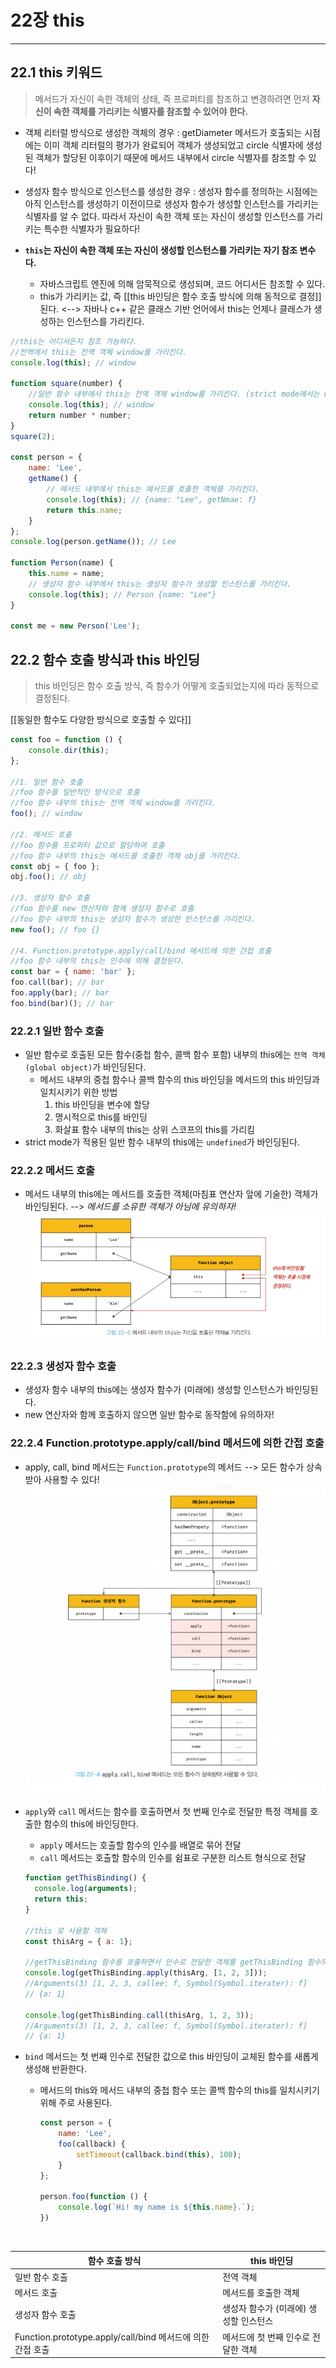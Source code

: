 # 22장 this
---

## 22.1 this 키워드
>메서드가 자신이 속한 객체의 상태, 즉 프로퍼티를 참조하고 변경하려면 먼저 **자신이 속한 객체를 가리키는 식별자를 참조할 수 있어야 한다.**
- 객체 리터럴 방식으로 생성한 객체의 경우
    : getDiameter 메서드가 호출되는 시점에는 이미 객체 리터럴의 평가가 완료되어 객체가 생성되었고 circle 식별자에 생성된 객체가 할당된 이후이기 때문에 메서드 내부에서 circle 식별자를 참조할 수 있다!
- 생성자 함수 방식으로 인스턴스를 생성한 경우
    : 생성자 함수를 정의하는 시점에는 아직 인스턴스를 생성하기 이전이므로 생성자 함수가 생성할 인스턴스를 가리키는 식별자를 알 수 없다. 따라서 자신이 속한 객체 또는 자신이 생성할 인스턴스를 가리키는 특수한 식별자가 필요하다!

- **`this`는 자신이 속한 객체 또는 자신이 생성할 인스턴스를 가리키는 자기 참조 변수다.**
    - 자바스크립트 엔진에 의해 암묵적으로 생성되며, 코드 어디서든 참조할 수 있다.
    - this가 가리키는 값, 즉 [[this 바인딩은 함수 호출 방식에 의해 동적으로 결정]]된다. 
        <--> 자바나 c++ 같은 클래스 기반 언어에서 this는 언제나 클래스가 생성하는 인스턴스를 가리킨다.

```jsx
//this는 어디서든지 참조 가능하다.
//전역에서 this는 전역 객체 window를 가리킨다.
console.log(this); // window

function square(number) {
    //일반 함수 내부에서 this는 전역 객체 window를 가리킨다. (strict mode에서는 undefined)
    console.log(this); // window
    return number * number;
}
square(2);

const person = {
    name: 'Lee',
    getName() {
        // 메서드 내부에서 this는 메서드를 호출한 객체를 가리킨다.
        console.log(this); // {name: "Lee", getNmae: f}
        return this.name;
    }
};
console.log(person.getName()); // Lee

function Person(name) {
    this.name = name;
    // 생성자 함수 내부에서 this는 생성자 함수가 생성할 인스턴스를 가리킨다.
    console.log(this); // Person {name: "Lee"}
}

const me = new Person('Lee');
```


## 22.2 함수 호출 방식과 this 바인딩
>this 바인딩은 함수 호출 방식, 즉 함수가 어떻게 호출되었는지에 따라 동적으로 결정된다.

[[동일한 함수도 다양한 방식으로 호출할 수 있다]]
```jsx
const foo = function () {
    console.dir(this);
};

//1. 일반 함수 호출
//foo 함수를 일반적인 방식으로 호출
//foo 함수 내부의 this는 전역 객체 window를 가리킨다.
foo(); // window

//2. 메서드 호출
//foo 함수를 프로퍼티 값으로 할당하여 호출
//foo 함수 내부의 this는 메서드를 호출한 객체 obj를 가리킨다.
const obj = { foo };
obj.foo(); // obj

//3. 생성자 함수 호출
//foo 함수를 new 연산자와 함께 생성자 함수로 호출
//foo 함수 내부의 this는 생성자 함수가 생성한 인스턴스를 가리킨다.
new foo(); // foo {}

//4. Function.prototype.apply/call/bind 메서드에 의한 간접 호출
//foo 함수 내부의 this는 인수에 의해 결정된다.
const bar = { name: 'bar' };
foo.call(bar); // bar
foo.apply(bar); // bar
foo.bind(bar)(); // bar
```

### 22.2.1 일반 함수 호출
- 일반 함수로 호출된 모든 함수(중첩 함수, 콜백 함수 포함) 내부의 this에는 `전역 객체(global object)`가 바인딩된다.
    - 메서드 내부의 중첩 함수나 콜백 함수의 this 바인딩을 메서드의 this 바인딩과 일치시키기 위한 방법  
        1. this 바인딩을 변수에 할당
        2. 명시적으로 this를 바인딩
        3. 화살표 함수 내부의 this는 상위 스코프의 this를 가리킴
- strict mode가 적용된 일반 함수 내부의 this에는 `undefined`가 바인딩된다.

### 22.2.2 메서드 호출
- 메서드 내부의 this에는 메서드를 호출한 객체(마침표 연산자 앞에 기술한) 객체가 바인딩된다. --> *메서드를 소유한 객체가 아님에 유의하자!*
  ![alt text](./images/김선민_1.png)

### 22.2.3 생성자 함수 호출
- 생성자 함수 내부의 this에는 생성자 함수가 (미래에) 생성할 인스턴스가 바인딩된다.
- new 연산자와 함께 호출하지 않으면 일반 함수로 동작함에 유의하자!

### 22.2.4 Function.prototype.apply/call/bind 메서드에 의한 간접 호출
-  apply, call, bind 메서드는 `Function.prototype`의 메서드 --> 모든 함수가 상속받아 사용할 수 있다!
![alt text](./images/김선민_2.png)

- `apply`와 `call` 메서드는 함수를 호출하면서 첫 번째 인수로 전달한 특정 객체를 호출한 함수의 this에 바인딩한다.
  - `apply` 메서드는 호출할 함수의 인수를 배열로 묶어 전달
  - `call` 메서드는 호출할 함수의 인수를 쉼표로 구분한 리스트 형식으로 전달
  ```jsx
  function getThisBinding() {
    console.log(arguments);
    return this;
  }

  //this 로 사용할 객체
  const thisArg = { a: 1};

  //getThisBinding 함수를 호출하면서 인수로 전달한 객체를 getThisBinding 함수의 this에 바인딩한다.
  console.log(getThisBinding.apply(thisArg, [1, 2, 3]));
  //Arguments(3) [1, 2, 3, callee: f, Symbol(Symbol.iterater): f]
  // {a: 1}

  console.log(getThisBinding.call(thisArg, 1, 2, 3));
  //Arguments(3) [1, 2, 3, callee: f, Symbol(Symbol.iterater): f]
  // {a: 1}
  ```

- `bind` 메서드는 첫 번째 인수로 전달한 값으로 this 바인딩이 교체된 함수를 새롭게 생성해 반환한다.
  - 메서드의 this와 메서드 내부의 중첩 함수 또는 콜백 함수의 this를 일치시키기 위해 주로 사용된다.
    ```jsx
    const person = {
        name: 'Lee',
        foo(callback) {
            setTimeout(callback.bind(this), 100);
        }
    };

    person.foo(function () {
        console.log(`Hi! my name is ${this.name}.`);
    })
    ```

<br>


| 함수 호출 방식                                             | this 바인딩                            |
| ---------------------------------------------------------- | -------------------------------------- |
| 일반 함수 호출                                             | 전역 객체                              |
| 메서드 호출                                                | 메서드를 호출한 객체                   |
| 생성자 함수 호출                                           | 생성자 함수가 (미래에) 생성할 인스턴스 |
| Function.prototype.apply/call/bind 메서드에 의한 간접 호출 | 메서드에 첫 번째 인수로 전달한 객체    |